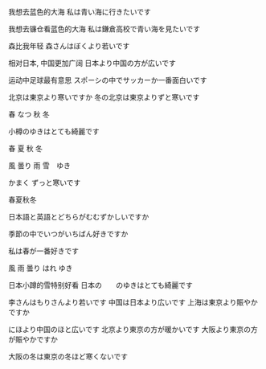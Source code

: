 我想去蓝色的大海
私は青い海に行きたいです


我想去镰仓看蓝色的大海
私は鎌倉高校で青い海を見たいです

森比我年轻
森さんはぼくより若いです


相对日本, 中国更加广阔
日本より中国の方が広いです


运动中足球最有意思
スポーシの中でサッカーか一番面白いです   

北京は東京より寒いですか
冬の北京は東京よりずと寒いです

春
なつ
秋
冬

小樽のゆきはとても綺麗です

春
夏
秋
冬

風
曇り
雨
雪　ゆき


かまく
ずっと寒いです

春夏秋冬

日本語と英語とどちらがむむずかしいですか


季節の中でいつがいちばん好きですか

私は春が一番好きです



風
雨
曇り
はれ
ゆき

日本小蹲的雪特别好看
日本の　　のゆきはとても綺麗です


李さんはもりさんより若いです
中国は日本より広いです
上海は東京より賑やかですか

にほより中国のほと広いです
北京より東京の方が暖かいです
大阪より東京の方が賑やかですか

大阪の冬は東京の冬ほど寒くないです